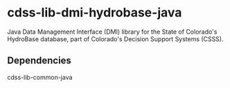 # cdss-lib-dmi-hydrobase-java #

Java Data Management Interface (DMI) library for the State of Colorado's HydroBase database,
part of Colorado's Decision Support Systems (CSSS).

Dependencies
------------

cdss-lib-common-java
